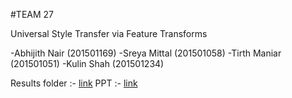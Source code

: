 #TEAM 27

Universal Style Transfer via Feature Transforms

-Abhijith Nair (201501169)
-Sreya Mittal (201501058)
-Tirth Maniar (201501051)
-Kulin Shah (201501234)

Results folder :- [link](https://drive.google.com/drive/folders/1t40O11dVWIm-Acmqbt6Wq-kWxg0K3DMD?usp=sharing)
PPT :- [link](https://docs.google.com/presentation/d/11BtR7pFtRZNOfqJ-U2r9wqJoiD-ge10jlCjpNCiIJ6Q/edit?usp=sharing)
